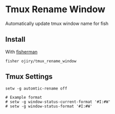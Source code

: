 # Tmux Rename Window

Automatically update tmux window name for fish

## Install

With [fisherman](https://github.com/fisherman/fisherman)

```
fisher ojiry/tmux_rename_window
```

## Tmux Settings

```
setw -g automtic-rename off

# Example format
# setw -g window-status-current-format '#I:#W'
# setw -g window-status-format '#I:#W'
```
